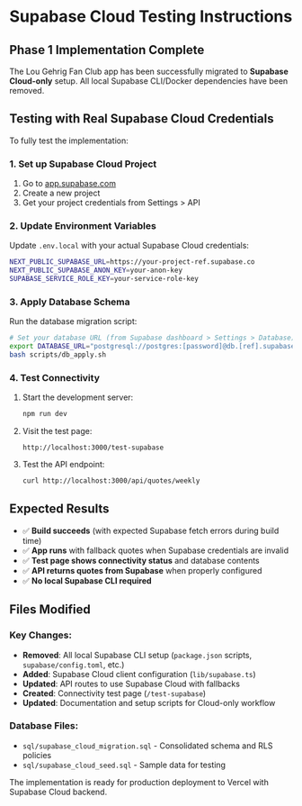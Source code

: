 # Supabase Cloud Testing Instructions

## Phase 1 Implementation Complete

The Lou Gehrig Fan Club app has been successfully migrated to **Supabase Cloud-only** setup. All local Supabase CLI/Docker dependencies have been removed.

## Testing with Real Supabase Cloud Credentials

To fully test the implementation:

### 1. Set up Supabase Cloud Project
1. Go to [app.supabase.com](https://app.supabase.com)
2. Create a new project
3. Get your project credentials from Settings > API

### 2. Update Environment Variables
Update `.env.local` with your actual Supabase Cloud credentials:
```bash
NEXT_PUBLIC_SUPABASE_URL=https://your-project-ref.supabase.co
NEXT_PUBLIC_SUPABASE_ANON_KEY=your-anon-key
SUPABASE_SERVICE_ROLE_KEY=your-service-role-key
```

### 3. Apply Database Schema
Run the database migration script:
```bash
# Set your database URL (from Supabase dashboard > Settings > Database)
export DATABASE_URL="postgresql://postgres:[password]@db.[ref].supabase.co:5432/postgres"
bash scripts/db_apply.sh
```

### 4. Test Connectivity
1. Start the development server:
   ```bash
   npm run dev
   ```

2. Visit the test page:
   ```
   http://localhost:3000/test-supabase
   ```

3. Test the API endpoint:
   ```bash
   curl http://localhost:3000/api/quotes/weekly
   ```

## Expected Results

- ✅ **Build succeeds** (with expected Supabase fetch errors during build time)
- ✅ **App runs** with fallback quotes when Supabase credentials are invalid
- ✅ **Test page shows connectivity status** and database contents
- ✅ **API returns quotes from Supabase** when properly configured
- ✅ **No local Supabase CLI required**

## Files Modified

### Key Changes:
- **Removed**: All local Supabase CLI setup (`package.json` scripts, `supabase/config.toml`, etc.)
- **Added**: Supabase Cloud client configuration (`lib/supabase.ts`)
- **Updated**: API routes to use Supabase Cloud with fallbacks
- **Created**: Connectivity test page (`/test-supabase`)
- **Updated**: Documentation and setup scripts for Cloud-only workflow

### Database Files:
- `sql/supabase_cloud_migration.sql` - Consolidated schema and RLS policies
- `sql/supabase_cloud_seed.sql` - Sample data for testing

The implementation is ready for production deployment to Vercel with Supabase Cloud backend.